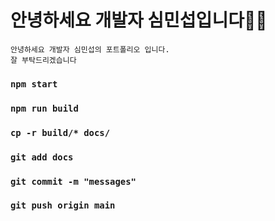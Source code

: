 # 안녕하세요 개발자 심민섭입니다🖐🏻
```
안녕하세요 개발자 심민섭의 포트폴리오 입니다.
잘 부탁드리겠습니다
```

### `npm start`

### `npm run build`

### `cp -r build/* docs/`

### `git add docs`

### `git commit -m "messages"`

### `git push origin main`

